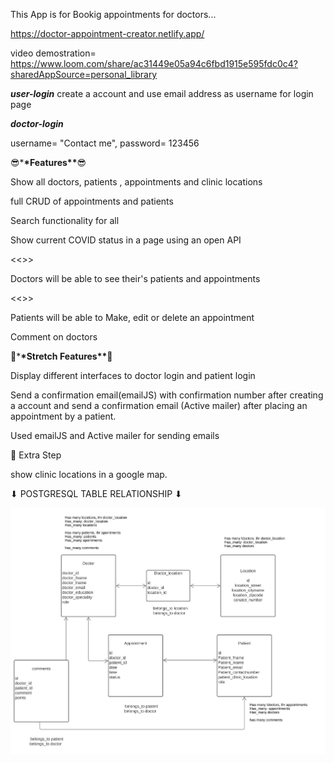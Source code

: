 This App is for Bookig appointments for doctors...

https://doctor-appointment-creator.netlify.app/

video demostration= https://www.loom.com/share/ac31449e05a94c6fbd1915e595fdc0c4?sharedAppSource=personal_library

**_user-login_**
create a account and use email address as username for login page

**_doctor-login_**

username= "Contact me",
password= 123456

😎\***\*Features\*\***😎

Show all doctors, patients , appointments and clinic locations

full CRUD of appointments and patients

Search functionality for all

Show current COVID status in a page using an open API

<<<Doctors login>>>

Doctors will be able to see their's patients and appointments

<<<Patient login>>>

Patients will be able to Make, edit or delete an appointment

Comment on doctors

🤳\***\*Stretch Features\*\***🤳

Display different interfaces to doctor login and patient login

Send a confirmation email(emailJS) with confirmation number after creating a account
and send a confirmation email (Active mailer) after placing an appointment by a patient.

Used emailJS and Active mailer for sending emails

🤞 Extra Step

show clinic locations in a google map.

⬇ POSTGRESQL TABLE RELATIONSHIP ⬇

![Alt text](./appointment.jpg?raw=true "Title")
